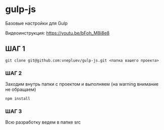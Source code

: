 # gulp-js

Базовые настройки для Gulp

Видеоинструкция: https://youtu.be/bFoh_M8i8e8

## ШАГ 1

```
git clone git@github.com:vnepluev/gulp-js.git <папка вашего проекта>
```


### ШАГ 2

Заходим внутрь папки с проектом и выполняем (на warning внимание не обращаем)

```
npm install
```


### ШАГ 3

Всю разработку ведем в папке src
